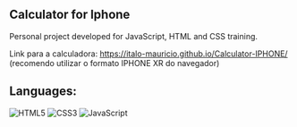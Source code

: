 ## Calculator for Iphone


Personal project developed for JavaScript, HTML and CSS training.

Link para a calculadora: https://italo-mauricio.github.io/Calculator-IPHONE/ (recomendo utilizar o formato IPHONE XR do navegador)

## Languages:

  ![HTML5](https://img.shields.io/static/v1?style=for-the-badge&message=HTML5&color=E34F26&logo=HTML5&logoColor=FFFFFF&label=)
  ![CSS3](https://img.shields.io/static/v1?style=for-the-badge&message=CSS3&color=1572B6&logo=CSS3&logoColor=FFFFFF&label=)
  ![JavaScript](https://img.shields.io/static/v1?style=for-the-badge&message=JavaScript&color=222222&logo=JavaScript&logoColor=F7DF1E&label=)
  
